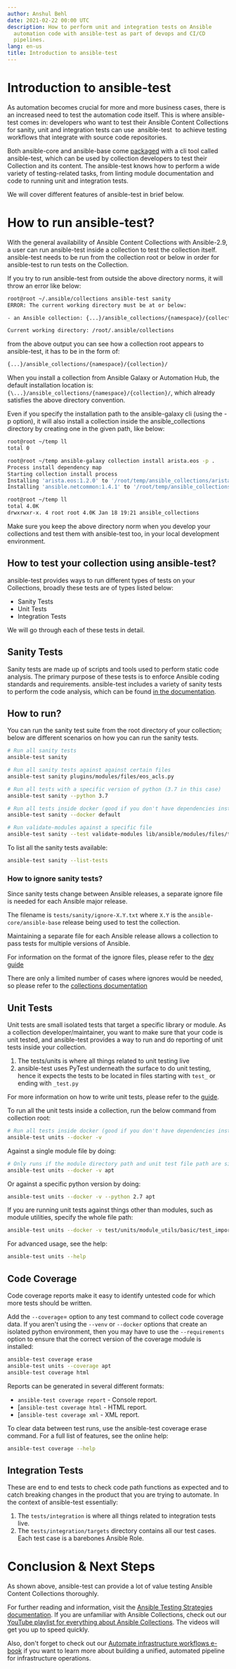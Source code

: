 ```yaml
---
author: Anshul Behl
date: 2021-02-22 00:00 UTC
description: How to perform unit and integration tests on Ansible
  automation code with ansible-test as part of devops and CI/CD
  pipelines.
lang: en-us
title: Introduction to ansible-test
---
```


# Introduction to ansible-test

As automation becomes crucial for more and more business cases, there is
an increased need to test the automation code itself. This is where
ansible-test comes in: developers who want to test their Ansible Content
Collections for sanity, unit and integration tests can use 
ansible-test  to achieve testing workflows that integrate with source
code repositories.

Both ansible-core and ansible-base come
[packaged](https://docs.ansible.com/ansible/latest/installation_guide/intro_installation.html)
with a cli tool called ansible-test, which can be used by collection
developers to test their Collection and its content. The ansible-test
knows how to perform a wide variety of testing-related tasks, from
linting module documentation and code to running unit and integration
tests.

We will cover different features of ansible-test in brief below.

# How to run ansible-test?

With the general availability of Ansible Content Collections with Ansible-2.9,
a user can run ansible-test inside a collection to test the collection
itself. ansible-test needs to be run from the collection root or below
in order for ansible-test to run tests on the Collection.

If you try to run ansible-test from outside the above directory norms,
it will throw an error like below:

```bash
root@root ~/.ansible/collections ansible-test sanity
ERROR: The current working directory must be at or below:

- an Ansible collection: {...}/ansible_collections/{namespace}/{collection}/

Current working directory: /root/.ansible/collections
```

from the above output you can see how a collection root appears to
ansible-test, it has to be in the form of:

```bash
{...}/ansible_collections/{namespace}/{collection}/
```

When you install a collection from Ansible Galaxy or Automation Hub, the default installation location is:
`{\...}/ansible_collections/{namespace}/{collection}/`, which already satisfies the above directory convention.

Even if you specify the installation path to the ansible-galaxy cli
(using the -p option), it will also install a collection inside the
ansible_collections directory by creating one in the given path, like
below:

```bash
root@root ~/temp ll
total 0

root@root ~/temp ansible-galaxy collection install arista.eos -p .
Process install dependency map
Starting collection install process
Installing 'arista.eos:1.2.0' to '/root/temp/ansible_collections/arista/eos'
Installing 'ansible.netcommon:1.4.1' to '/root/temp/ansible_collections/ansible/netcommon'

root@root ~/temp ll
total 4.0K
drwxrwxr-x. 4 root root 4.0K Jan 18 19:21 ansible_collections
```

Make sure you keep the above directory norm when you develop your
collections and test them with ansible-test too, in your local
development environment.

## How to test your collection using ansible-test?

ansible-test provides ways to run different types of tests on your
Collections, broadly these tests are of types listed below:

-   Sanity Tests
-   Unit Tests
-   Integration Tests

We will go through each of these tests in detail.

## Sanity Tests

Sanity tests are made up of scripts and tools used to perform static
code analysis. The primary purpose of these tests is to enforce Ansible
coding standards and requirements. ansible-test includes a variety of
sanity tests to perform the code analysis, which can be found
[in the documentation](https://docs.ansible.com/ansible/latest/dev_guide/testing/sanity/index.html#all-sanity-tests).

## How to run?

You can run the sanity test suite from the root directory of your
collection; below are different scenarios on how you can run the sanity
tests.

```bash
# Run all sanity tests
ansible-test sanity

# Run all sanity tests against against certain files
ansible-test sanity plugins/modules/files/eos_acls.py

# Run all tests with a specific version of python (3.7 in this case)
ansible-test sanity --python 3.7

# Run all tests inside docker (good if you don't have dependencies installed)
ansible-test sanity --docker default

# Run validate-modules against a specific file
ansible-test sanity --test validate-modules lib/ansible/modules/files/template.py
```

To list all the sanity tests available:

```bash
ansible-test sanity --list-tests
```

### How to ignore sanity tests?

Since sanity tests change between Ansible releases, a separate ignore
file is needed for each Ansible major release.

The filename is `tests/sanity/ignore-X.Y.txt`
where `X.Y` is the `ansible-core/ansible-base` release being used to test the collection.

Maintaining a separate file for each Ansible release allows a collection to pass tests for multiple versions of Ansible.

For information on the format of the ignore files, please refer to the
[dev guide](https://docs.ansible.com/ansible/latest/dev_guide/testing/sanity/ignores.html#ignore-file-format)

There are only a limited number of cases where ignores would be needed, so please refer to the
[collections documentation](https://github.com/ansible-collections/overview/blob/main/collection_requirements.rst#ci-testing)

## Unit Tests

Unit tests are small isolated tests that target a specific library or
module. As a collection developer/maintainer, you want to make sure that
your code is unit tested, and ansible-test provides a way to run and do
reporting of unit tests inside your collection.

1.  The tests/units is where all things related to unit testing live
2.  ansible-test uses PyTest underneath the surface to do unit testing, hence it expects the tests to be located in files starting with `test_` or ending with `_test.py`

For more information on how to write unit tests, please refer to the
[guide](https://docs.ansible.com/ansible/latest/dev_guide/testing_units_modules.html).

To run all the unit tests inside a collection, run the below command
from collection root:

```bash
# Run all tests inside docker (good if you don't have dependencies installed)
ansible-test units --docker -v
```

Against a single module file by doing:

```bash
# Only runs if the module directory path and unit test file path are similar
ansible-test units --docker -v apt
```

Or against a specific python version by doing:

```bash
ansible-test units --docker -v --python 2.7 apt
```

If you are running unit tests against things other than modules, such as
module utilities, specify the whole file path:

```bash
ansible-test units --docker -v test/units/module_utils/basic/test_imports.py
```

For advanced usage, see the help:

```bash
ansible-test units --help
```

## Code Coverage

Code coverage reports make it easy to identify untested code for which
more tests should be written.

Add the `--coverage`= option to any test
command to collect code coverage data. If you aren't using the
`--venv` or `--docker` options that create an isolated
python environment, then you may have to use the `--requirements`
option to ensure that the correct version of
the coverage module is installed:

```bash
ansible-test coverage erase
ansible-test units --coverage apt
ansible-test coverage html
```

Reports can be generated in several different formats:

-   `ansible-test coverage report` - Console report.
-   [`ansible-test coverage html` - HTML report.
-   [`ansible-test coverage xml` - XML report.

To clear data between test runs, use the ansible-test coverage erase
command. For a full list of features, see the online help:

```bash
ansible-test coverage --help
```

## Integration Tests

These are end to end tests to check code path functions as expected and
to catch breaking changes in the product that you are trying to
automate. In the context of ansible-test essentially:

1.  The `tests/integration` is where all things related to integration tests live.
2.  The `tests/integration/targets` directory contains all our test cases.
    Each test case is a barebones Ansible Role.

# Conclusion & Next Steps

As shown above, ansible-test can provide a lot of value testing Ansible
Content Collections thoroughly.

For further reading and information, visit the
[Ansible Testing Strategies documentation](https://docs.ansible.com/ansible/latest/dev_guide/testing.html).
If you are unfamiliar with Ansible Collections, check out our
[YouTube playlist for everything about Ansible Collections](https://youtube.com/playlist?list=PLdu06OJoEf2Z85Lrc7_Sdw6mTt4aSKfwt).
The videos will get you up to speed quickly.

Also, don't forget to check out our [Automate infrastructure workflows e-book](https://www.redhat.com/en/engage/infra-automation-ebook-s-202009020400)
if you want to learn more about building a unified, automated pipeline for infrastructure operations.
